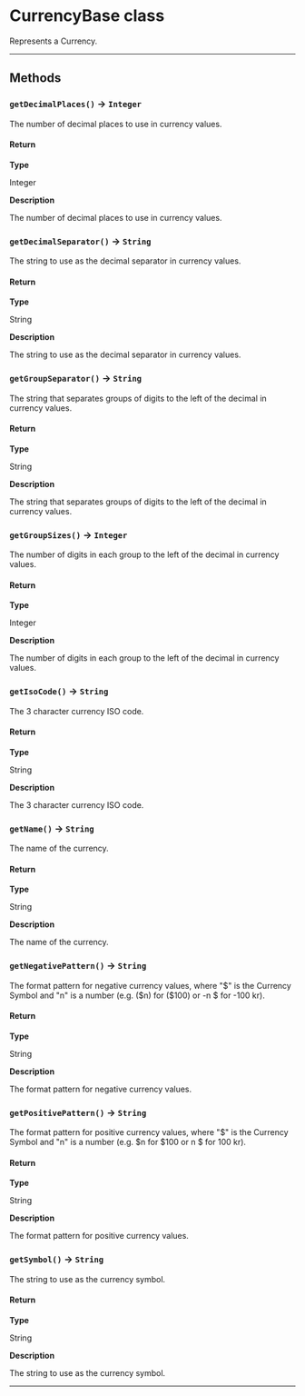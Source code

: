 # CurrencyBase class

Represents a Currency.

---
## Methods
### `getDecimalPlaces()` → `Integer`

The number of decimal places to use in currency values.

#### Return

**Type**

Integer

**Description**

The number of decimal places to use in currency values.

### `getDecimalSeparator()` → `String`

The string to use as the decimal separator in currency values.

#### Return

**Type**

String

**Description**

The string to use as the decimal separator in currency values.

### `getGroupSeparator()` → `String`

The string that separates groups of digits to the left of the decimal in currency values.

#### Return

**Type**

String

**Description**

The string that separates groups of digits to the left of the decimal in currency values.

### `getGroupSizes()` → `Integer`

The number of digits in each group to the left of the decimal in currency values.

#### Return

**Type**

Integer

**Description**

The number of digits in each group to the left of the decimal in currency values.

### `getIsoCode()` → `String`

The 3 character currency ISO code.

#### Return

**Type**

String

**Description**

The 3 character currency ISO code.

### `getName()` → `String`

The name of the currency.

#### Return

**Type**

String

**Description**

The name of the currency.

### `getNegativePattern()` → `String`

The format pattern for negative currency values, where "$" is the Currency Symbol and "n" is a number (e.g. ($n) for ($100) or -n $ for -100 kr).

#### Return

**Type**

String

**Description**

The format pattern for negative currency values.

### `getPositivePattern()` → `String`

The format pattern for positive currency values, where "$" is the Currency Symbol and "n" is a number (e.g. $n for $100 or n $ for 100 kr).

#### Return

**Type**

String

**Description**

The format pattern for positive currency values.

### `getSymbol()` → `String`

The string to use as the currency symbol.

#### Return

**Type**

String

**Description**

The string to use as the currency symbol.

---
